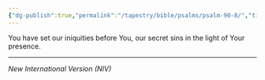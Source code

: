 ```yaml
---
{"dg-publish":true,"permalink":"/tapestry/bible/psalms/psalm-90-8/","title":"Psalm 90:8","hide":true,"tags":["bible-verse","bible-verse"],"dgHomeLink":true,"dgShowLocalGraph":true,"dgEnableSearch":true}
---
```


You have set our iniquities before You, our secret sins in the light of Your presence.

---
*New International Version (NIV)*

